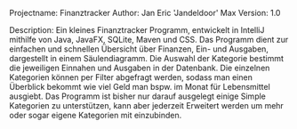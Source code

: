 Projectname: Finanztracker
Author: Jan Eric 'Jandeldoor' Max
Version: 1.0

Description:
Ein kleines Finanztracker Programm, entwickelt in IntelliJ mithilfe von Java, JavaFX, SQLite, Maven und CSS. Das Programm dient zur einfachen und schnellen Übersicht über Finanzen, Ein- und Ausgaben, dargestellt in einem Säulendiagramm.
Die Auswahl der Kategorie bestimmt die jeweiligen Einnahen und Ausgaben in der Datenbank. Die einzelnen Kategorien können per Filter abgefragt werden, sodass man einen Überblick bekommt wie viel Geld man bspw. im Monat für Lebensmittel ausgiebt.
Das Programm ist bisher nur darauf ausgelegt einige Simple Kategorien zu unterstützen, kann aber jederzeit Erweitert werden um mehr oder sogar eigene Kategorien mit einzubinden.
